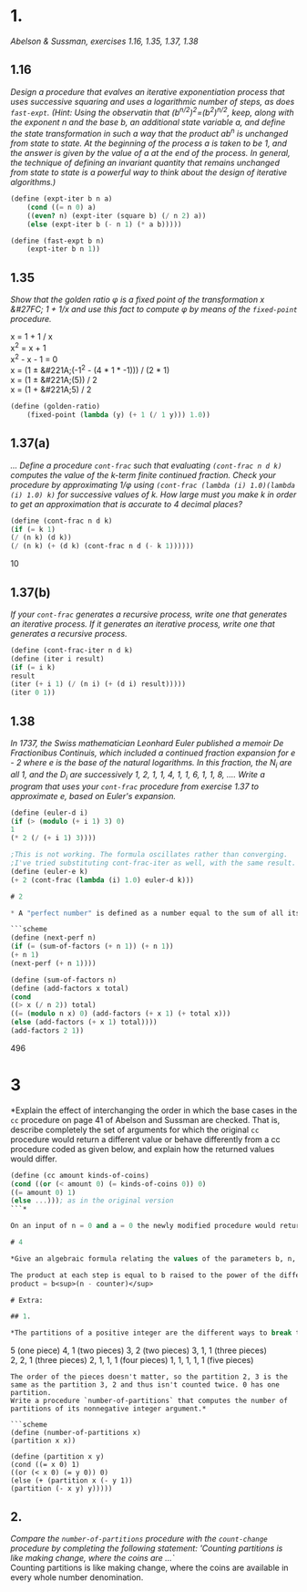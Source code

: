 
# 1.

*Abelson & Sussman, exercises 1.16, 1.35, 1.37, 1.38*

## 1.16

*Design a procedure that evalves an iterative exponentiation process that uses successive squaring and uses a logarithmic number of steps, as does `fast-expt`. (Hint: Using the observatin that (b<sup>n/2</sup>)<sup>2</sup>=(b<sup>2</sup>)<sup>n/2</sup>, keep, along with the exponent n and the base b, an additional state variable a, and define the state transformation in such a way that the product ab<sup>n</sup> is unchanged from state to state. At the beginning of the process a is taken to be 1, and the answer is given by the value of a at the end of the process. In general, the technique of defining an invariant quantity that remains unchanged from state to state is a powerful way to think about the design of iterative algorithms.)*

```scheme
(define (expt-iter b n a)
	(cond ((= n 0) a)
	((even? n) (expt-iter (square b) (/ n 2) a))
	(else (expt-iter b (- n 1) (* a b)))))

(define (fast-expt b n)
	(expt-iter b n 1))
```
## 1.35

*Show that the golden ratio &#966; is a fixed point of the transformation x &#27FC; 1 + 1/x and use this fact to compute &#966; by means of the `fixed-point` procedure.*

x = 1 + 1 / x  
 x<sup>2</sup> = x + 1  
x<sup>2</sup> - x - 1 = 0  
x = (1 &#177; &#221A;(-1<sup>2</sup> - (4 * 1 * -1))) / (2 * 1)  
x = (1 &#177; &#221A;(5)) / 2  
x = (1 + &#221A;5) / 2  

```scheme
(define (golden-ratio)
	(fixed-point (lambda (y) (+ 1 (/ 1 y))) 1.0))
```

## 1.37(a)

*... Define a procedure `cont-frac` such that evaluating `(cont-frac n d k)` computes the value of the k-term finite continued fraction. Check your procedure by approximating 1/&#966; using `(cont-frac (lambda (i) 1.0)(lambda (i) 1.0) k)` for successive values of k. How large must you make k in order to get an approximation that is accurate to 4 decimal places?*

```scheme
(define (cont-frac n d k)
(if (= k 1)
(/ (n k) (d k))
(/ (n k) (+ (d k) (cont-frac n d (- k 1))))))
```
10

## 1.37(b)

*If your `cont-frac` generates a recursive process, write one that generates an iterative process. If it generates an iterative process, write one that generates a recursive process.*
```scheme
(define (cont-frac-iter n d k)
(define (iter i result)
(if (= i k)
result
(iter (+ i 1) (/ (n i) (+ (d i) result)))))
(iter 0 1))
```

## 1.38

*In 1737, the Swiss mathematician Leonhard Euler published a memoir De Fractionibus Continuis, which included a continued fraction expansion for e - 2 where e is the base of the natural logarithms. In this fraction, the N<sub>i</sub> are all 1, and the D<sub>i</sub> are successively 1, 2, 1, 1, 4, 1, 1, 6, 1, 1, 8, .... Write a program that uses your `cont-frac` procedure from exercise 1.37 to approximate e, based on Euler's expansion.*

```scheme
(define (euler-d i)
(if (> (modulo (+ i 1) 3) 0)
1
(* 2 (/ (+ i 1) 3))))

;This is not working. The formula oscillates rather than converging.
;I've tried substituting cont-frac-iter as well, with the same result.
(define (euler-e k)
(+ 2 (cont-frac (lambda (i) 1.0) euler-d k)))

# 2

* A "perfect number" is defined as a number equal to the sum of all its factors less than itself. For example, the first perfect number is 6, because its factors are 1, 2, 3, and 6, and 1+2+3=6. The second perfect number is 28, because 1+2+4+7+14=28. What is the third perfect number? Write a procedure `(next-perf n)` that tests numbers starting with n and continuing with n+1, n+2, etc. until a perfect number is found. Then you can evaluate `(next-perf 29)` to solve the problem. Hint: you'll need a `sum-of-factors` subprocedure.*

```scheme
(define (next-perf n)
(if (= (sum-of-factors (+ n 1)) (+ n 1))
(+ n 1)
(next-perf (+ n 1))))

(define (sum-of-factors n)
(define (add-factors x total)
(cond
((> x (/ n 2)) total)
((= (modulo n x) 0) (add-factors (+ x 1) (+ total x)))
(else (add-factors (+ x 1) total))))
(add-factors 2 1))
```
496

# 3

*Explain the effect of interchanging the order in which the base cases in the `cc` procedure on page 41 of Abelson and Sussman are checked. That is, describe completely the set of arguments for which the original `cc` procedure would return a different value or behave differently from a cc procedure coded as given below, and explain how the returned values would differ.
```scheme
(define (cc amount kinds-of-coins)
(cond ((or (< amount 0) (= kinds-of-coins 0)) 0)
((= amount 0) 1)
(else ...))); as in the original version
```*

On an input of n = 0 and a = 0 the newly modified procedure would return 0, whereas the old procedure would return 1 on those inputs.

# 4

*Give an algebraic formula relating the values of the parameters b, n, counter, and product of the expt and exp-iter procedures given near the top of page 45 of Ableson and Sussman. (The kind of answer we're looking for is "the sum of b, n, and the counter times product is always equal to 37."*

The product at each step is equal to b raised to the power of the difference between n and the counter.
product = b<sup>(n - counter)</sup>

# Extra:

## 1.

*The partitions of a positive integer are the different ways to break the integer into peices. The number 5 has seven partitions:
```
5   (one piece)
4, 1	 (two pieces)
3, 2	 (two pieces)
3, 1, 1	 (three pieces)  
2, 2, 1	 (three pieces)
2, 1, 1, 1	(four pieces)
1, 1, 1, 1, 1	(five pieces)
```
The order of the pieces doesn't matter, so the partition 2, 3 is the same as the partition 3, 2 and thus isn't counted twice. 0 has one partition.
Write a procedure `number-of-partitions` that computes the number of partitions of its nonnegative integer argument.*

```scheme
(define (number-of-partitions x)
(partition x x))

(define (partition x y)
(cond ((= x 0) 1)
((or (< x 0) (= y 0)) 0)
(else (+ (partition x (- y 1))
(partition (- x y) y)))))
```

## 2.

*Compare the `number-of-partitions` procedure with the `count-change` procedure by completing the following statement: 'Counting partitions is like making change, where the coins are ...`*  
Counting partitions is like making change, where the coins are available in every whole number denomination.